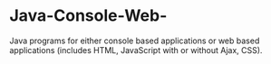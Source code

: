 # Java-Console-Web-
Java programs for either console based applications or web based applications (includes HTML, JavaScript with or without Ajax, CSS).

